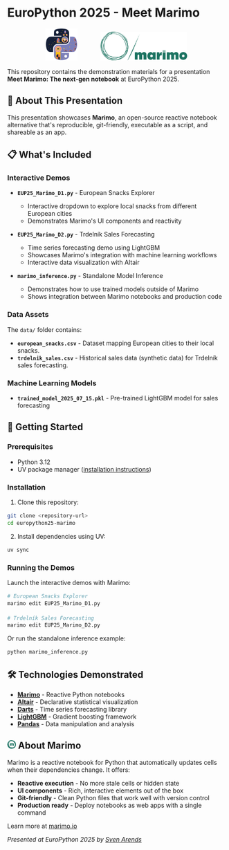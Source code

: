 # EuroPython 2025 - Meet Marimo

<p align="center">
  <img src="logos/ep2025.png" alt="EuroPython 2025" width="75", height="75", style="margin-right: 25px;"  />
  <img src="logos/marimo_logo.svg" alt="Marimo Logo" width="200", style="margin-left: 25px;"  />
</p>


This repository contains the demonstration materials for a presentation **Meet Marimo: The next-gen notebook** at EuroPython 2025.

## 🎯 About This Presentation

This presentation showcases **Marimo**, an open-source reactive notebook alternative that's reproducible, git-friendly, executable as a script, and shareable as an app.

## 📋 What's Included

### Interactive Demos

- **`EUP25_Marimo_D1.py`** - European Snacks Explorer
  - Interactive dropdown to explore local snacks from different European cities
  - Demonstrates Marimo's UI components and reactivity

- **`EUP25_Marimo_D2.py`** - Trdelník Sales Forecasting
  - Time series forecasting demo using LightGBM
  - Showcases Marimo's integration with machine learning workflows
  - Interactive data visualization with Altair

- **`marimo_inference.py`** - Standalone Model Inference
  - Demonstrates how to use trained models outside of Marimo
  - Shows integration between Marimo notebooks and production code

### Data Assets

The `data/` folder contains:
- **`european_snacks.csv`** - Dataset mapping European cities to their local snacks.
- **`trdelnik_sales.csv`** - Historical sales data (synthetic data) for Trdelník sales forecasting.

### Machine Learning Models

- **`trained_model_2025_07_15.pkl`** - Pre-trained LightGBM model for sales forecasting

## 🚀 Getting Started

### Prerequisites

- Python 3.12
- UV package manager ([installation instructions](https://docs.astral.sh/uv/getting-started/installation/))

### Installation

1. Clone this repository:
```bash
git clone <repository-url>
cd europython25-marimo
```

2. Install dependencies using UV:
```bash
uv sync
```

### Running the Demos

Launch the interactive demos with Marimo:

```bash
# European Snacks Explorer
marimo edit EUP25_Marimo_D1.py

# Trdelník Sales Forecasting
marimo edit EUP25_Marimo_D2.py
```

Or run the standalone inference example:
```bash
python marimo_inference.py
```

## 🛠 Technologies Demonstrated

- **[Marimo](https://marimo.io/)** - Reactive Python notebooks
- **[Altair](https://altair-viz.github.io/)** - Declarative statistical visualization
- **[Darts](https://unit8co.github.io/darts/)** - Time series forecasting library
- **[LightGBM](https://lightgbm.readthedocs.io/)** - Gradient boosting framework
- **[Pandas](https://pandas.pydata.org/)** - Data manipulation and analysis

## <img src="logos/marimo_logo_small.png" alt="marimo" width="20" /> About Marimo

Marimo is a reactive notebook for Python that automatically updates cells when their dependencies change. It offers:


- **Reactive execution** - No more stale cells or hidden state
- **UI components** - Rich, interactive elements out of the box
- **Git-friendly** - Clean Python files that work well with version control
- **Production ready** - Deploy notebooks as web apps with a single command

Learn more at [marimo.io](https://marimo.io/)

*Presented at EuroPython 2025 by [Sven Arends](https://svenarends.com)* 